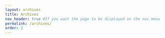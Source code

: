 ```yaml
---
layout: archives
title: Archives
nav_header: true #If you want the page to be displayed on the nav menu on top of the site, leave "true" here. If not, you can leave it blank.
permalink: /archives/
order: 2
---
```

